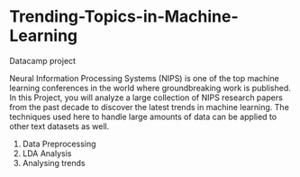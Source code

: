 # Trending-Topics-in-Machine-Learning

Datacamp project

Neural Information Processing Systems (NIPS) is one of the top machine learning conferences in the world where groundbreaking work is published. In this Project, you will analyze a large collection of NIPS research papers from the past decade to discover the latest trends in machine learning. The techniques used here to handle large amounts of data can be applied to other text datasets as well.

1. Data Preprocessing
2. LDA Analysis
3. Analysing trends
